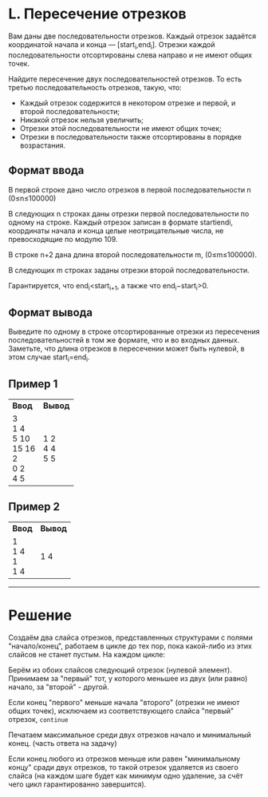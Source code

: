 # L. Пересечение отрезков

Вам даны две последовательности отрезков. Каждый отрезок задаётся координатой начала и конца — [start<sub>i</sub>,end<sub>i</sub>]. Отрезки каждой последовательности отсортированы слева направо и не имеют общих точек.

Найдите пересечение двух последовательностей отрезков. То есть третью последовательность отрезков, такую, что:

* Каждый отрезок содержится в некотором отрезке и первой, и второй последовательности;
* Никакой отрезок нельзя увеличить; 
* Отрезки этой последовательности не имеют общих точек;
* Отрезки в последовательности также отсортированы в порядке возрастания.


## Формат ввода

В первой строке дано число отрезков в первой последовательности n (0≤n≤100000)

В следующих n строках даны отрезки первой последовательности по одному на строке. Каждый отрезок записан в формате startiendi, координаты начала и конца целые неотрицательные числа, не превосходящие по модулю 109.

В строке n+2 дана длина второй последовательности m, (0≤m≤100000).

В следующих m строках заданы отрезки второй последовательности.

Гарантируется, что end<sub>i</sub><start<sub>i+1</sub>, а также что end<sub>i</sub>−start<sub>i</sub>>0.

## Формат вывода

Выведите по одному в строке отсортированные отрезки из пересечения последовательностей в том же формате, что и во входных данных. Заметьте, что длина отрезков в пересечении может быть нулевой, в этом случае start<sub>i</sub>=end<sub>i</sub>.

## Пример 1
<table>
<tr><td><b>Ввод</b></td><td><b>Вывод</b></td></tr>
<tr><td>3<br>
1 4<br>
5 10<br>
15 16<br>
2<br>
0 2<br>
4 5
</td><td>1 2<br>
4 4<br>
5 5
</td></tr>
</table>

## Пример 2
<table>
<tr><td><b>Ввод</b></td><td><b>Вывод</b></td></tr>
<tr><td>1<br>
1 4<br>
1<br>
1 4
</td><td>1 4</td></tr>
</table>


---
# Решение

Создаём два слайса отрезков, представленных структурами с полями "начало/конец", работаем в цикле до тех пор, пока какой-либо из этих слайсов не станет пустым. На каждом цикле:

Берём из обоих слайсов следующий отрезок (нулевой элемент). Принимаем за "первый" тот, у которого меньшее из двух (или равно) начало, за "второй" - другой.

Если конец "первого" меньше начала "второго" (отрезки не имеют общих точек), исключаем из соответствующего слайса "первый" отрезок, `continue`

Печатаем максимальное среди двух отрезков начало и минимальный конец. (часть ответа на задачу)

Если конец любого из отрезков меньше или равен "минимальному концу" сради двух отрезков, то такой отрезок удаляется из своего слайса (на каждом шаге будет как минимум одно удаление, за счёт чего цикл гарантированно завершится).